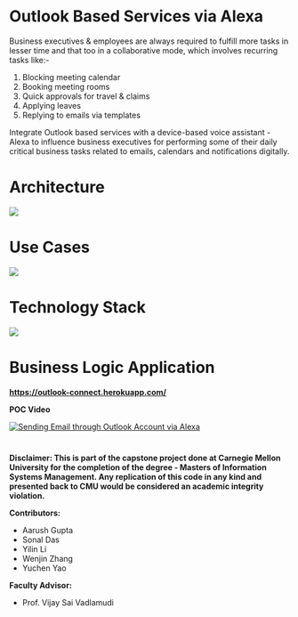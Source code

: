 # Outlook Based Services via Alexa
Business executives & employees are always required to fulfill more tasks in lesser time and that too in a collaborative mode, which involves recurring tasks like:-
1. Blocking meeting calendar
2. Booking meeting rooms
3. Quick approvals for travel & claims
4. Applying leaves
5. Replying to emails via templates

Integrate Outlook based services with a device-based voice assistant - Alexa to influence business executives for performing some of their daily critical business tasks related to emails, calendars and notifications digitally.

# Architecture
![](https://i.ibb.co/B4d9zhm/image.png)

# Use Cases
![](https://i.ibb.co/qstNnGf/use-cases.png)

# Technology Stack
![](https://i.ibb.co/HtKgwT0/image.png)

# Business Logic Application
**https://outlook-connect.herokuapp.com/**

**POC Video**

[![Sending Email through Outlook Account via Alexa](https://i.ibb.co/Lr4Sff4/Image.jpg)](https://streamable.com/tc47u "Sending Email through Outlook Account via Alexa")

#
**Disclaimer: This is part of the capstone project done at Carnegie Mellon University for the completion of the degree - Masters of Information Systems Management. Any replication of this code in any kind and presented back to CMU would be considered an academic integrity violation.**

**Contributors:**
- Aarush Gupta
- Sonal Das
- Yilin Li
- Wenjin Zhang
- Yuchen Yao

**Faculty Advisor:**
- Prof. Vijay Sai Vadlamudi
#
